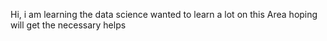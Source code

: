 Hi, i am learning the data science
wanted to learn a lot on this Area
hoping will get the necessary helps

